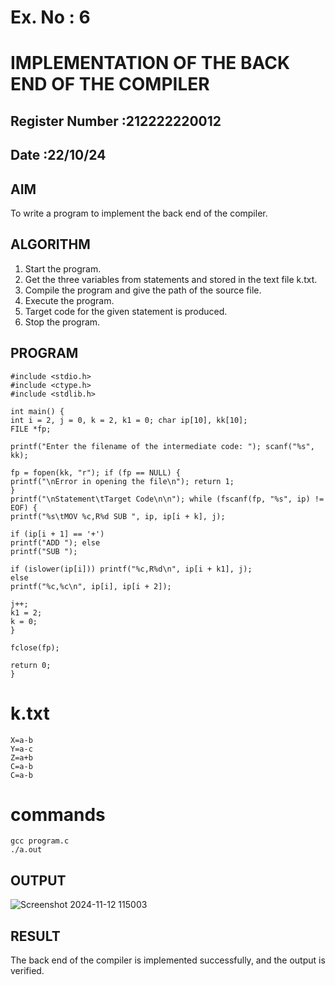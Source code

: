 # Ex. No : 6	
# IMPLEMENTATION OF THE BACK END OF THE COMPILER 
## Register Number :212222220012
## Date :22/10/24 

## AIM   
To write a program to implement the back end of the compiler.

## ALGORITHM
1.	Start the program.
2.	Get the three variables from statements and stored in the text file k.txt.
3.	Compile the program and give the path of the source file.
4.	Execute the program.
5.	Target code for the given statement is produced.
6.	Stop the program.

## PROGRAM
```
#include <stdio.h> 
#include <ctype.h> 
#include <stdlib.h>

int main() {
int i = 2, j = 0, k = 2, k1 = 0; char ip[10], kk[10];
FILE *fp;

printf("Enter the filename of the intermediate code: "); scanf("%s", kk);

fp = fopen(kk, "r"); if (fp == NULL) {
printf("\nError in opening the file\n"); return 1;
}
printf("\nStatement\tTarget Code\n\n"); while (fscanf(fp, "%s", ip) != EOF) {
printf("%s\tMOV %c,R%d SUB ", ip, ip[i + k], j);

if (ip[i + 1] == '+')
printf("ADD "); else
printf("SUB ");

if (islower(ip[i])) printf("%c,R%d\n", ip[i + k1], j);
else
printf("%c,%c\n", ip[i], ip[i + 2]);

j++;
k1 = 2;
k = 0;
}

fclose(fp);

return 0;
}
```
# k.txt
```
X=a-b 
Y=a-c 
Z=a+b 
C=a-b 
C=a-b
```
# commands
```
gcc program.c
./a.out
```
## OUTPUT 
![Screenshot 2024-11-12 115003](https://github.com/user-attachments/assets/37999d75-6262-40fd-9cef-08737f872af3)

## RESULT
The back end of the compiler is implemented successfully, and the output is verified.
